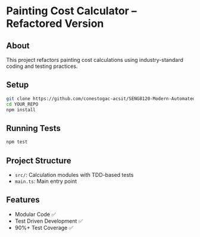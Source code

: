 # Painting Cost Calculator – Refactored Version

## About
This project refactors painting cost calculations using industry-standard coding and testing practices.

## Setup
```bash
git clone https://github.com/conestogac-acsit/SENG8120-Modern-Automated-Testing/tree/getting-to-industry-standard
cd YOUR_REPO
npm install
```

## Running Tests
```bash
npm test
```

## Project Structure
- `src/`: Calculation modules with TDD-based tests
- `main.ts`: Main entry point

## Features
- Modular Code ✅
- Test Driven Development ✅
- 90%+ Test Coverage ✅
